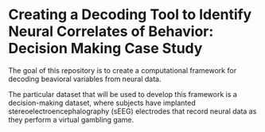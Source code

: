 # Creating a Decoding Tool to Identify Neural Correlates of Behavior: Decision Making Case Study

The goal of this repository is to create a computational framework for decoding beavioral variables from neural data.

The particular dataset that will be used to develop this framework is a decision-making dataset, where subjects have implanted stereoelectroencephalography (sEEG) electrodes that record neural data as they perform a virtual gambling game.
